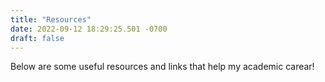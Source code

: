 ```yaml
---
title: "Resources"
date: 2022-09-12 18:29:25.501 -0700
draft: false
---
```


Below are some useful resources and links that help my academic carear!

<!--
### General

1. [Mathematical Writing](https://jmlr.csail.mit.edu/reviewing-papers/knuth_mathematical_writing.pdf) by Donald E. Knuth
2. [Guide to Writing Mathematics](https://hkumath.hku.hk/web/teaching/guide_to_writing_mathematics.pdf) lecture note at The University of Hong Kong 

### Computer Science
1. [Introduction to Theoretical Computer Science](https://introtcs.org/public/index.html) by Boaz Barak


### Quantum Computing

1. [Quantum Computation and Quantum Information](https://www.cambridge.org/core/books/quantum-computation-and-quantum-information/01E10196D0A682A6AEFFEA52D53BE9AE#) by Michael A. Nielsen and Isaac L. Chuang
2. [Quantum Information Theory](http://www.markwilde.com/) by Mark Wilde
3. [John Watrous's Lecture Notes](https://cs.uwaterloo.ca/~watrous/LectureNotes.html)
4. [Quantum Computation Lecture Notes](http://www.theory.caltech.edu/people/preskill/ph229/) by John Preskill and Alexei Kitaev
5. [Quantum Cryptography at edX](https://www.edx.org/course/quantum-cryptography-0) by Thomas Vidick and Stephanie Wehner

### Cryptography

1. [Introduction to Modern Cryptography](https://www.cs.umd.edu/~jkatz/imc.html) by Jonathan Katz and Yehuda Lindell
2. [An Introduction to Mathematical Cryptography](https://www.math.brown.edu/~jhs/MathCryptoHome.html) by Jeffrey Hoffstein, Jill Pipher and Joseph H. Silverman
3. [The Foundations of Cryptography](http://www.wisdom.weizmann.ac.il/~oded/foc-book.html) by Oded Goldreich


### Multiparty Computation

Here are some video courses on multiparty computation (MPC):
[1.](https://cyber.biu.ac.il/event/the-5th-biu-winter-school/) [2.](http://u.cs.biu.ac.il/~lindell/mpcschool.html) [3.](http://ecrypt-eu.blogspot.com/2015/11/video-lectures-for-multiparty.html)

-->